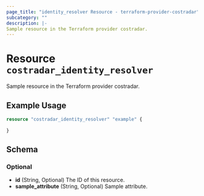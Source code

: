 ```yaml
---
page_title: "identity_resolver Resource - terraform-provider-costradar"
subcategory: ""
description: |-
Sample resource in the Terraform provider costradar.
---
```


# Resource `costradar_identity_resolver`

Sample resource in the Terraform provider costradar.

## Example Usage

```terraform
resource "costradar_identity_resolver" "example" {
  
}
```

## Schema

### Optional

- **id** (String, Optional) The ID of this resource.
- **sample_attribute** (String, Optional) Sample attribute.

